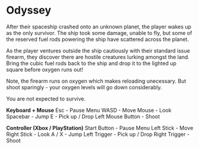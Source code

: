 # Odyssey
After their spaceship crashed onto an unknown planet, the player wakes up as the only survivor. The ship took some damage, unable to fly, but some of the reserved fuel rods powering the ship have scattered across the planet. 

As the player ventures outside the ship cautiously with their standard issue firearm, they discover there are hostile creatures lurking amongst the land. Bring the cubic fuel rods back to the ship and drop it to the lighted up square before oxygen runs out!

Note, the firearm runs on oxygen which makes reloading unecessary. But shoot sparingly - your oxygen levels will go down considerably.

You are not expected to survive.

**Keyboard + Mouse**
Esc - Pause Menu
WASD - Move
Mouse - Look
Spacebar - Jump
E - Pick up / Drop
Left Mouse Button - Shoot

**Controller (Xbox / PlayStation)**
Start Button - Pause Menu
Left Stick - Move
Right Stick - Look
A / X - Jump
Left Trigger - Pick up / Drop
Right Trigger - Shoot
